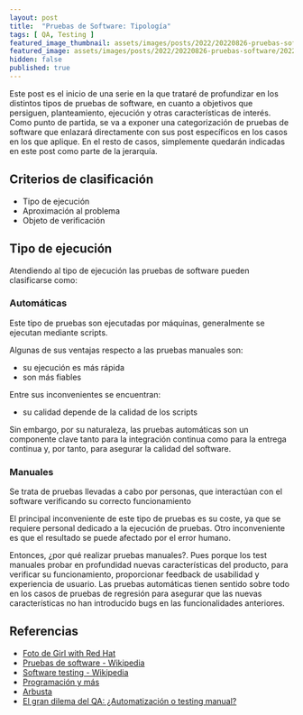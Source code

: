 ```yaml
---
layout: post
title:  "Pruebas de Software: Tipología"
tags: [ QA, Testing ]
featured_image_thumbnail: assets/images/posts/2022/20220826-pruebas-software/2022-08-26-pruebas-software-post-image-thumbnail.jpg
featured_image: assets/images/posts/2022/20220826-pruebas-software/2022-08-26-pruebas-software-post-image.jpg
hidden: false
published: true
---
```


Este post es el inicio de una serie en la que trataré de profundizar en los distintos tipos de pruebas de software, en cuanto a objetivos que persiguen, planteamiento, ejecución y otras características de interés. Como punto de partida, se va a exponer una categorización de pruebas de software que enlazará directamente con sus post específicos en los casos en los que aplique. En el resto de casos, simplemente quedarán indicadas en este post como parte de la jerarquía.

## Criterios de clasificación

* Tipo de ejecución
* Aproximación al problema
* Objeto de verificación

## Tipo de ejecución

Atendiendo al tipo de ejecución las pruebas de software pueden clasificarse como: 

### Automáticas

Este tipo de pruebas son ejecutadas por máquinas, generalmente se ejecutan mediante scripts.

Algunas de sus ventajas respecto a las pruebas manuales son:
* su ejecución es más rápida
* son más fiables

Entre sus inconvenientes se encuentran:
* su calidad depende de la calidad de los scripts

Sin embargo, por su naturaleza, las pruebas automáticas son un componente clave tanto para la integración continua como para la entrega continua y, por tanto, para asegurar la calidad del software.

### Manuales

Se trata de pruebas llevadas a cabo por personas, que interactúan con el software verificando su correcto funcionamiento

El principal inconveniente de este tipo de pruebas es su coste, ya que se requiere personal dedicado a la ejecución de pruebas.
Otro inconveniente es que el resultado se puede afectado por el error humano.

Entonces, ¿por qué realizar pruebas manuales?. Pues porque los test manuales probar en profundidad nuevas características del producto, para verificar su funcionamiento, proporcionar feedback de usabilidad y experiencia de usuario. Las pruebas automáticas tienen sentido sobre todo en los casos de pruebas de regresión para asegurar que las nuevas características no han introducido bugs en las funcionalidades anteriores.  
## Referencias

* [Foto de Girl with Red Hat](https://unsplash.com/@girlwithredhat?utm_source=unsplash&utm_medium=referral&utm_content=creditCopyText")
* [Pruebas de software - Wikipedia](https://es.wikipedia.org/wiki/Pruebas_de_software)
* [Software testing - Wikipedia](https://en.wikipedia.org/wiki/Software_testing)
* [Programación y más](https://programacionymas.com/blog/tipos-de-testing-en-desarrollo-de-software)
* [Arbusta](https://arbusta.net/testing-automation-manual-diferencias/)
* [El gran dilema del QA: ¿Automatización o testing manual?](https://www.bbvanexttechnologies.com/blogs/el-gran-dilema-del-qa-automatizacion-o-testing-manual/)
